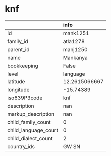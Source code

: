 # knf
|                      | info          |
|:---------------------|:--------------|
| id                   | mank1251      |
| family_id            | atla1278      |
| parent_id            | manj1250      |
| name                 | Mankanya      |
| bookkeeping          | False         |
| level                | language      |
| latitude             | 12.2615066667 |
| longitude            | -15.74389     |
| iso639P3code         | knf           |
| description          | nan           |
| markup_description   | nan           |
| child_family_count   | 0             |
| child_language_count | 0             |
| child_dialect_count  | 2             |
| country_ids          | GW SN         |